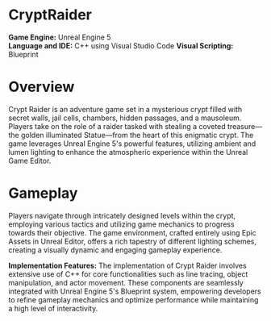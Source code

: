 # CryptRaider

**Game Engine:** Unreal Engine 5  
**Language and IDE:** C++ using Visual Studio Code
**Visual Scripting:** Blueprint

# Overview
Crypt Raider is an adventure game set in a mysterious crypt filled with secret walls, jail cells, chambers, hidden passages, and a mausoleum. 
Players take on the role of a raider tasked with stealing a coveted treasure—the golden illuminated Statue—from the heart of this enigmatic crypt. 
The game leverages Unreal Engine 5's powerful features, utilizing ambient and lumen lighting to enhance the atmospheric experience within the Unreal Game Editor.

# Gameplay
Players navigate through intricately designed levels within the crypt, employing various tactics and utilizing game mechanics to progress towards their objective.
The game environment, crafted entirely using Epic Assets in Unreal Editor, offers a rich tapestry of different lighting schemes, creating a visually dynamic and engaging gameplay experience.

**Implementation Features:**
The implementation of Crypt Raider involves extensive use of C++ for core functionalities such as line tracing, object manipulation, and actor movement. These components are seamlessly integrated with Unreal Engine 5's Blueprint system, empowering developers to refine gameplay mechanics and optimize performance while maintaining a high level of interactivity.


